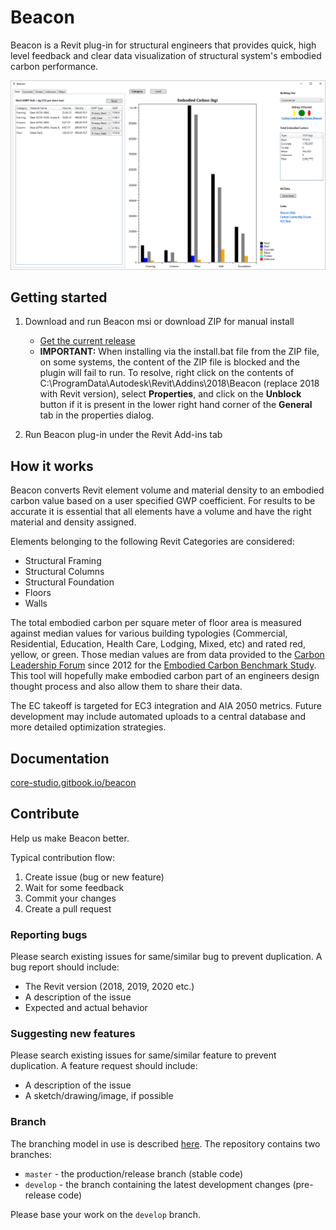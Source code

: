 # Beacon
Beacon is a Revit plug-in for structural engineers that provides quick, high level feedback and clear data visualization of structural system's embodied carbon performance.

![Beacon Main Window](Beacon/Resources/MainWindow.png)

## Getting started
1. Download and run Beacon msi or download ZIP for manual install
   - [Get the current release](https://github.com/ThorntonTomasetti/Beacon/releases)
   - **IMPORTANT:** When installing via the install.bat file from the ZIP file, on some systems, the content of the ZIP file is blocked and the plugin will fail to run. To resolve, right click on the contents of C:\ProgramData\Autodesk\Revit\Addins\2018\Beacon (replace 2018 with Revit version), select **Properties**, and click on the **Unblock** button if it is present in the lower right hand corner of the **General** tab in the properties dialog.

2. Run Beacon plug-in under the Revit Add-ins tab

## How it works
Beacon converts Revit element volume and material density to an embodied carbon value based on a user specified GWP coefficient. For results to be accurate it is essential that all elements have a volume and have the right material and density assigned.

Elements belonging to the following Revit Categories are considered:
- Structural Framing
- Structural Columns
- Structural Foundation
- Floors
- Walls

The total embodied carbon per square meter of floor area is measured against median values for various building typologies (Commercial, Residential, Education, Health Care, Lodging, Mixed, etc) and rated red, yellow, or green. Those median values are from data provided to the [Carbon Leadership Forum](http://www.carbonleadershipforum.org/) since 2012 for the [Embodied Carbon Benchmark Study](http://www.carbonleadershipforum.org/projects/embodied-carbon-benchmark-study/). This tool will hopefully make embodied carbon part of an engineers design thought process and also allow them to share their data.

The EC takeoff is targeted for EC3 integration and AIA 2050 metrics. Future development may include automated uploads to a central database and more detailed optimization strategies.  

## Documentation
[core-studio.gitbook.io/beacon](https://core-studio.gitbook.io/beacon/)

## Contribute
Help us make Beacon better.

Typical contribution flow:

1. Create issue (bug or new feature)
2. Wait for some feedback
3. Commit your changes
4. Create a pull request

### Reporting bugs

Please search existing issues for same/similar bug to prevent duplication. A bug report should include:

- The Revit version (2018, 2019, 2020 etc.)
- A description of the issue
- Expected and actual behavior

### Suggesting new features

Please search existing issues for same/similar feature to prevent duplication. A feature request should include:

- A description of the issue
- A sketch/drawing/image, if possible

### Branch

The branching model in use is described [here](https://nvie.com/posts/a-successful-git-branching-model/). The repository contains two branches:

- `master` - the production/release branch (stable code)
- `develop` - the branch containing the latest development changes (pre-release code)

Please base your work on the `develop` branch.

